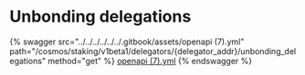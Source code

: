 # Unbonding delegations

{% swagger src="../../../../../../.gitbook/assets/openapi (7).yml" path="/cosmos/staking/v1beta1/delegators/{delegator_addr}/unbonding_delegations" method="get" %}
[openapi (7).yml](<../../../../../../.gitbook/assets/openapi (7).yml>)
{% endswagger %}

